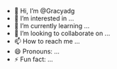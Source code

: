 - 👋 Hi, I’m @Gracyadg
- 👀 I’m interested in ...
- 🌱 I’m currently learning ...
- 💞️ I’m looking to collaborate on ...
- 📫 How to reach me ...
- 😄 Pronouns: ...
- ⚡ Fun fact: ...

<!---
Gracyadg/Gracyadg is a ✨ special ✨ repository because its `README.md` (this file) appears on your GitHub profile.
You can click the Preview link to take a look at your changes.
--->
